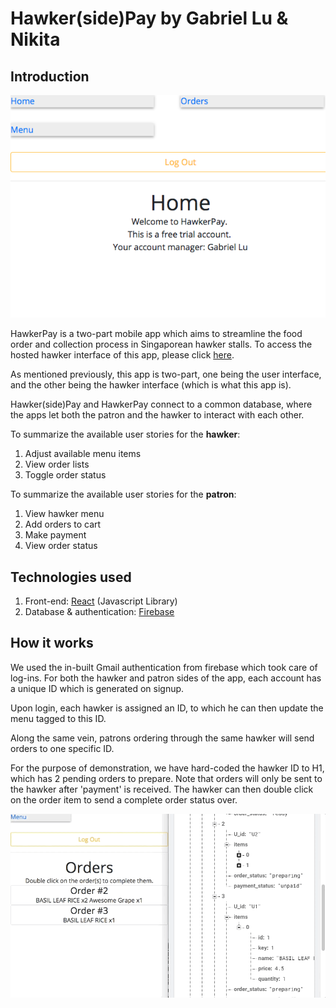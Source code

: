 # Hawker(side)Pay by Gabriel Lu & Nikita


Introduction
------
![hawkersidePay landing page](/public/landing_page_screenshot.png)

HawkerPay is a two-part mobile app which aims to streamline the food order and collection process in Singaporean hawker stalls. To access the hosted hawker interface of this app, please click [here](https://hawkersidepay.herokuapp.com/).

As mentioned previously, this app is two-part, one being the user interface, and the other being the hawker interface (which is what this app is).

Hawker(side)Pay and HawkerPay connect to a common database, where the apps let both the patron and the hawker to interact with each other.

To summarize the available user stories for the **hawker**:
1. Adjust available menu items
2. View order lists
3. Toggle order status

To summarize the available user stories for the **patron**:
1. View hawker menu
2. Add orders to cart
3. Make payment
4. View order status

Technologies used
------
1. Front-end: [React](https://reactjs.org/) (Javascript Library)
2. Database & authentication: [Firebase](https://firebase.google.com/)

How it works
------
We used the in-built Gmail authentication from firebase which took care of log-ins. For both the hawker and patron sides of the app, each account has a unique ID which is generated on signup.

Upon login, each hawker is assigned an ID, to which he can then update the menu tagged to this ID. 

Along the same vein, patrons ordering through the same hawker will send orders to one specific ID.

For the purpose of demonstration, we have hard-coded the hawker ID to H1, which has 2 pending orders to prepare. Note that orders will only be sent to the hawker after 'payment' is received. The hawker can then double click on the order item to send a complete order status over.

![hawkersidePay double click preview](/public/hawkerPay_clickpreview.gif)
